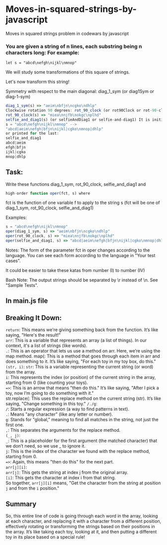 # Moves-in-squared-strings-by-javascript
Moves in squared strings problem in codewars by javascript

<h3>
  You are given a string of n lines, each substring being n characters long: For example:
</h3>

```javacript
let s = "abcd\nefgh\nijkl\nmnop"
```

<p>We will study some transformations of this square of strings.</p>

Let's now transform this string!

Symmetry with respect to the main diagonal: diag_1_sym (or diag1Sym or diag-1-sym)
```javascript
diag_1_sym(s) => "aeim\nbfjn\ncgko\ndhlp"
Clockwise rotation 90 degrees: rot_90_clock (or rot90Clock or rot-90-clock)
rot_90_clock(s) => "miea\nnjfb\nokgc\nplhd"
selfie_and_diag1(s) (or selfieAndDiag1 or selfie-and-diag1) It is initial string + string obtained by symmetry with respect to the main diagonal.
s = "abcd\nefgh\nijkl\nmnop" --> 
"abcd|aeim\nefgh|bfjn\nijkl|cgko\nmnop|dhlp"
or printed for the last:
selfie_and_diag1
abcd|aeim
efgh|bfjn
ijkl|cgko 
mnop|dhlp
```

## Task:
Write these functions diag_1_sym, rot_90_clock, selfie_and_diag1
and
```javascript
high-order function oper(fct, s) where
```
fct is the function of one variable f to apply to the string s (fct will be one of diag_1_sym, rot_90_clock, selfie_and_diag1)

Examples:
```javascript
s = "abcd\nefgh\nijkl\nmnop"
oper(diag_1_sym, s) => "aeim\nbfjn\ncgko\ndhlp"
oper(rot_90_clock, s) => "miea\nnjfb\nokgc\nplhd"
oper(selfie_and_diag1, s) => "abcd|aeim\nefgh|bfjn\nijkl|cgko\nmnop|dhlp"
```

Notes:
The form of the parameter fct in oper changes according to the language. You can see each form according to the language in "Your test cases".

It could be easier to take these katas from number (I) to number (IV)

Bash Note: The output strings should be separated by \r instead of \n. See "Sample Tests".

## In main.js file

## Breaking It Down:
```return```: This means we're giving something back from the function. It’s like saying, "Here's the result!" <br />
```arr```: This is a variable that represents an array (a list of things). In our context, it's a list of strings (like words). <br />
```.```: This is an operator that lets us use a method on arr. Here, we’re using the map method.
map(: This is a method that goes through each item in arr and does something to it. It’s like saying, "For each toy in my toy box, do this."  <br />
```(str, i)```:
```str```: This is a variable representing the current string (or word) from the array.  <br />
```i```: This represents the index (or position) of the current string in the array, starting from 0 (like counting your toys).  <br />
```=>```: This is an arrow that means "then do this." It’s like saying, "After I pick a toy, now I’m going to do something with it."  <br />
str.replace(: This uses the replace method on the current string (str). It’s like saying, "Change something in this toy."
```/./g```: <br />
```/```: Starts a regular expression (a way to find patterns in text).  <br />
```.```: Means "any character" (like any letter or number).  <br />
```g```: Stands for "global," meaning to find all matches in the string, not just the first one.  <br />
```,```: This separates the arguments for the replace method.  <br />
```(_, j)```:  <br />
```_```: This is a placeholder for the first argument (the matched character) that we don’t need, so we use _ to ignore it.  <br />
```j```: This is the index of the character we found with the replace method, starting from 0.  <br />
```=>```: Again, this means "then do this" for the next part.  <br />
```arr[j][i]```: <br />
```arr[j]```: This gets the string at index j from the original array. <br />
```[i]```: This gets the character at index i from that string. <br />
So together, ```arr[j][i]``` means, "Get the character from the string at position ```j``` and from the ```i``` position."
## Summary
So, this entire line of code is going through each word in the array, looking at each character, and replacing it with a character from a different position, effectively rotating or transforming the strings based on their positions in the array. It’s like taking each toy, looking at it, and then putting a different toy in its place based on a special rule!
